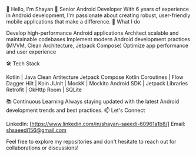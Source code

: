 <!-- ### Hi there im Shayan 👋
---
- :telescope: I’m working as a Senior Android Developer 

- :mailbox:How to reach me: [![Linkedin Badge](https://img.shields.io/badge/-blue?logo=Linkedin&logoColor=white)](https://www.linkedin.com/in/shayan-saeedi-60961a1b8/)
<img src="https://komarev.com/ghpvc/?username=saeedishayan76&style=flat-square&color=blue" alt=""/>

### :fire: My Stats :
[![GitHub Streak](http://github-readme-streak-stats.herokuapp.com?user=saeedishayan76&theme=dark&background=000000)](https://git.io/streak-stats)
-->
👋 Hello, I'm Shayan
🚀 Senior Android Developer
With 6 years of experience in Android development, I'm passionate about creating robust, user-friendly mobile applications that make a difference.
💼 What I do

Develop high-performance Android applications
Architect scalable and maintainable codebases
Implement modern Android development practices (MVVM, Clean Architecture, Jetpack Compose)
Optimize app performance and user experience

🛠️ Tech Stack

Kotlin | Java
Clean Artitecture 
Jetpack Compose
Kotlin Coroutines | Flow
Dagger Hilt | Koin
JUnit | MockK | Mockito
Android SDK | Jetpack Libraries
Retrofit | OkHttp
Room | SQLite


📚 Continuous Learning
Always staying updated with the latest Android development trends and best practices.
📫 Let's Connect

LinkedIn: [https://www.linkedin.com/in/shayan-saeedi-60961a1b8/]
Email: shsaeedi156@gmail.com

Feel free to explore my repositories and don't hesitate to reach out for collaborations or discussions!

<!--
**saeedishayan76/saeedishayan76** is a ✨ _special_ ✨ repository because its `README.md` (this file) appears on your GitHub profile.

Here are some ideas to get you started:

- 🔭 I’m currently working on ...
- 🌱 I’m currently learning ...
- 👯 I’m looking to collaborate on ...
- 🤔 I’m looking for help with ...
- 💬 Ask me about ...
- 📫 How to reach me: ...
- 😄 Pronouns: ...
- ⚡ Fun fact: ...
-->
